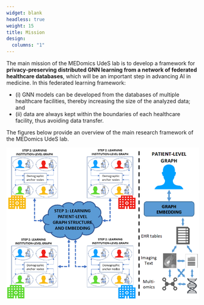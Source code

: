 ```yaml
---
widget: blank
headless: true
weight: 15
title: Mission
design:
  columns: "1"
---
```


The main mission of the MEDomics UdeS lab is to develop a framework for **privacy-preserving distributed GNN learning 
from a network of federated healthcare databases**, which will be an important step in advancing AI in medicine. In 
this federated learning framework: 
- (i) GNN models can be developed from the databases of multiple healthcare facilities, thereby increasing the size of the analyzed data; and 
- (ii) data are always kept within the boundaries of each healthcare facility, thus avoiding data transfer.

The figures below provide an overview of the main research framework of the MEDomics UdeS lab.


![](main-fig.png)
